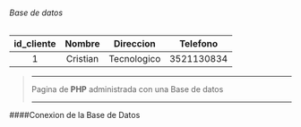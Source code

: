 ###### Base de datos
| id_cliente  | Nombre           | Direccion    | Telefono     |
| :---------: |:---------------: | :----------: | :----------: |
| 1           |   Cristian       | Tecnologico  | 3521130834   |

>___
>Pagina de **PHP** administrada con una Base de datos 
>___

####Conexion de la Base de Datos

<?php
`$enlace` = mysql_connect(`'localhost'`, `'user'`, `'pass_user'`);
if (!$enlace) {
    die('Error de Conexión ( ' . mysql_errno() . ' ) '. mysql_error());
}
mysql_select_db('formulario_php');
?>